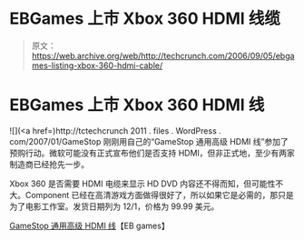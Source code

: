 # EBGames 上市 Xbox 360 HDMI 线缆

> 原文：<https://web.archive.org/web/http://techcrunch.com/2006/09/05/ebgames-listing-xbox-360-hdmi-cable/>

# EBGames 上市 Xbox 360 HDMI 线

![](<a href=)http://tctechcrunch 2011 . files . WordPress . com/2007/01/GameStop 刚刚用自己的“GameStop 通用高级 HDMI 线”参加了预购行动。微软可能没有正式宣布他们是否支持 HDMI，但非正式地，至少有两家制造商已经抢先一步。

Xbox 360 是否需要 HDMI 电缆来显示 HD DVD 内容还不得而知，但可能性不大。Component 已经在高清游戏方面做得很好了，所以如果它是必需的，那只是为了电影工作室。发货日期列为 12/1，价格为 99.99 美元。

[GameStop 通用高级 HDMI 线](https://web.archive.org/web/20130627213957/http://www.ebgames.com/product.asp?cookie%5Ftest=1&product%5Fid=802523)【EB games】